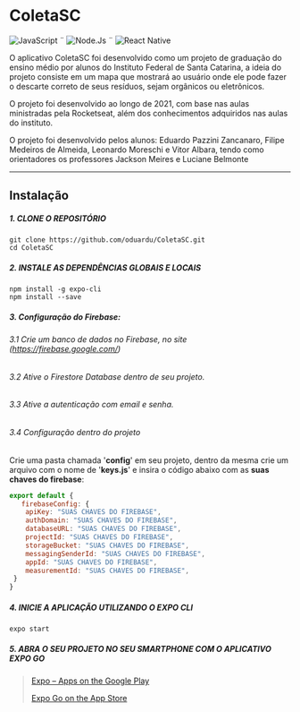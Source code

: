 # ColetaSC

 ![JavaScript](https://img.shields.io/badge/JavaScript-323330?style=for-the-badge&logo=javascript&logoColor=F7DF1E) ¨ ![Node.Js](https://img.shields.io/badge/Node.js-43853D?style=for-the-badge&logo=node.js&logoColor=white)              ¨  ![React Native](https://img.shields.io/badge/React_Native-20232A?style=for-the-badge&logo=react&logoColor=61DAFB)

O aplicativo ColetaSC foi desenvolvido como um projeto de graduação do ensino médio por alunos do Instituto Federal de Santa Catarina, a ideia do projeto consiste em um mapa que mostrará ao usuário onde ele pode fazer o descarte correto de seus resíduos, sejam orgânicos ou eletrônicos.

O projeto foi desenvolvido ao longo de 2021, com base nas aulas ministradas pela Rocketseat, além dos conhecimentos adquiridos nas aulas do instituto.

O projeto foi desenvolvido pelos alunos: Eduardo Pazzini Zancanaro, Filipe Medeiros de Almeida, Leonardo Moreschi e Vitor Albara, tendo como orientadores os professores Jackson Meires e Luciane Belmonte
___
## Instalação 
##### 1. CLONE O REPOSITÓRIO 
	git clone https://github.com/oduardu/ColetaSC.git
	cd ColetaSC
##### 2. INSTALE AS DEPENDÊNCIAS GLOBAIS E LOCAIS
	npm install -g expo-cli
	npm install --save

##### 3. Configuração do Firebase:

###### 3.1 Crie um banco de dados no Firebase, no site (https://firebase.google.com/)
###### 3.2 Ative o Firestore Database dentro de seu projeto.

###### 3.3 Ative a autenticação com email e senha.
###### 3.4 Configuração dentro do projeto

Crie uma pasta chamada '**config**' em seu projeto, dentro da mesma crie um arquivo com o nome de '**keys.js**' e insira o código abaixo com as **suas chaves do firebase**:
```javascript
export default {
   firebaseConfig: {
	apiKey: "SUAS CHAVES DO FIREBASE",
	authDomain: "SUAS CHAVES DO FIREBASE",
	databaseURL: "SUAS CHAVES DO FIREBASE",
	projectId: "SUAS CHAVES DO FIREBASE",
	storageBucket: "SUAS CHAVES DO FIREBASE",
	messagingSenderId: "SUAS CHAVES DO FIREBASE",
	appId: "SUAS CHAVES DO FIREBASE",
	measurementId: "SUAS CHAVES DO FIREBASE",
 }
}
```
##### 4. INICIE A APLICAÇÃO UTILIZANDO O EXPO CLI
	expo start
##### 5. ABRA O SEU PROJETO NO SEU SMARTPHONE COM O APLICATIVO EXPO GO
> [Expo – Apps on the Google Play](https://play.google.com/store/apps/details?id=host.exp.exponent)
> 
> [Expo Go on the App Store](https://apps.apple.com/us/app/expo-go/id982107779)
